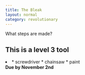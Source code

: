 ```yaml
---
title: The Bleak
layout: normal
category: revolutionary
---
```

What steps are made?

## This is a level 3 tool
<li>
* screwdriver
* chainsaw
* paint
</li>
<b> Due by November 2nd </b>

